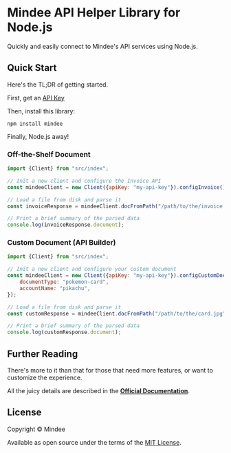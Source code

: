 # Mindee API Helper Library for Node.js
Quickly and easily connect to Mindee's API services using Node.js.

## Quick Start
Here's the TL;DR of getting started.

First, get an [API Key](https://developers.mindee.com/docs/create-api-key)

Then, install this library:
```shell
npm install mindee
```

Finally, Node.js away!

### Off-the-Shelf Document

```js
import {Client} from "src/index";

// Init a new client and configure the Invoice API
const mindeeClient = new Client({apiKey: "my-api-key"}).configInvoice();

// Load a file from disk and parse it
const invoiceResponse = mindeeClient.docFromPath("/path/to/the/invoice.pdf").parse("invoice");

// Print a brief summary of the parsed data
console.log(invoiceResponse.document);
```

### Custom Document (API Builder)

```js
import {Client} from "src/index";

// Init a new client and configure your custom document
const mindeeClient = new Client({apiKey: "my-api-key"}).configCustomDoc({
    documentType: "pokemon-card",
    accountName: "pikachu",
});

// Load a file from disk and parse it
const customResponse = mindeeClient.docFromPath("/path/to/the/card.jpg").parse("pokemon-card");

// Print a brief summary of the parsed data
console.log(customResponse.document);
```

## Further Reading
There's more to it than that for those that need more features, or want to
customize the experience.

All the juicy details are described in the
**[Official Documentation](https://developers.mindee.com/docs/nodejs-sdk)**.

## License
Copyright © Mindee

Available as open source under the terms of the [MIT License](https://opensource.org/licenses/MIT).
